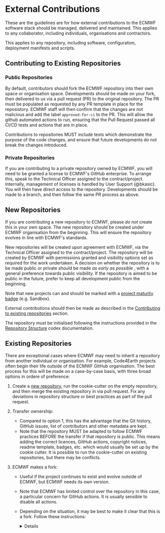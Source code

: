# External Contributions

These are the guidelines are for how external contributions to the ECMWF software stack should be managed,
delivered and maintained. This applies to any collaborator, including individuals, organisations and contractors.

This applies to any repository, including software, configuration, deployment manifests and scripts.

## Contributing to Existing Repositories

### Public Repositories

By default, contributors should fork the ECMWF repository into their own space or organisation space. Developments should be made on your fork, then delivered to us via a pull request (PR) to the original repository. The PR must be populated as requested by any PR template in place for the reposistory. ECMWF staff will then confirm that the changes are not malicious and add the label `approved-for-ci` to the PR. This will allow the github automated actions to run, ensuring that the Pull Request passed all CI/CD tests and actions that are in place.

Contributions to repositories MUST include tests which demonstrate the purpose of the code
changes, and ensure that future developments do not break the changes introduced.

### Private Repositories

If you are contributing to a private repository owned by ECMWF, you will need to be granted a license to ECMWF's GitHub enterprise. To arrange this, speak to the Technical Officer assigned to the contract/project. Internally, management of licenses is handled by User Support (@bkasic). You will then have direct access to the repository. Developments should be made to a branch, and then follow the same PR process as above.

## New Repositories

If you are contributing a new repository to ECMWF, please _do not_ create this in your own space. The new repository should be created under ECMWF organisation from the beginning. This will ensure the repository evolves in line with ECMWF's standards.

New repositories will be created upon agreement with ECMWF, via the Technical Officer assigned to the contract/project. The repository will be created by ECMWF with permissions granted and visibility options set as required for the work undertaken. A decision on whether the repository is to be made public or private should be made _as early as possible_ , with a general preference towards public visibility. If the repository is aimed to be public in the future, prefer to keep all development public from the beginning.

Note that new projects can and should be marked with a [project maturity badge](../Project%20Maturity/readme.md) (e.g. Sandbox).

External contributions should then be made as described in the [Contributing to existing repositories](#contributing-to-existing-repositories) section.

The repository must be initialised following the instructions provided in the [Repository Structure](../Repository%20Structure/readme.md) codex documentation.

## Existing Repositories

There are exceptional cases where ECMWF may need to inherit a repository from another individual or organisation. For example, Code4Earth projects often begin their life outside of the ECMWF GitHub organisation. The best process for this will be made on a case-by-case basis, with three broad options in ordere of preference:

1. Create a [new repository](#new-repositories), run the cookie-cutter on the empty repository, and then merge the existing repository in via pull request. Fix any deviations in repository structure or best practices as part of the pull request.

2. Transfer ownership:
    * Compared to option 1, this has the advantage that the Git history, GitHub issues, list of contributors and other metadata are kept.
    * Note that the repository MUST be adapted to follow ECMWF practices BEFORE the transfer if that repository is public. This means adding the correct licences, GitHub actions, copyright notices, readme template, badges, etc. which would usually be set up by the cookie cutter. It is possible to run the cookie-cutter on existing repositories, but there may be conflicts.

3. ECMWF makes a fork:
    * Useful if the project continues to exist and evolve outside of ECMWF, but ECMWF needs its own version.
    * Note that ECMWF has limited control over the repository in this case, a particular concern for GitHub actions. It is usually sensible to disable all actions.
    * Depending on the situation, it may be best to make it clear that this is a fork. Follow these instructions:
        <details>
            1. Create a new branch, which shall be empty except for a readme.md. The branch can be called `default`. You can do this with `git switch --orphan default` Follow the template below.
            2. Make that branch the default branch, so that it is the page most people land on.
            3. In the repository settings, disable all actions, because we don't know what workflows we just imported, and they now have access to internal systems and organisation secrets.

        <pre>
            > \[!CAUTION\]
            > This is a fork of **xyz** for preparing contributions by ECMWF before pushing them to the upstream repo. ECMWF aims to synchronise this repo regularly with the upstream repo. Please go to the original repo linked below for further information about **xyz**.
        </pre>
        </details>


